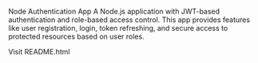 Node Authentication App
A Node.js application with JWT-based authentication and role-based access control. This app provides features like user registration, login, token refreshing, and secure access to protected resources based on user roles.

Visit README.html
